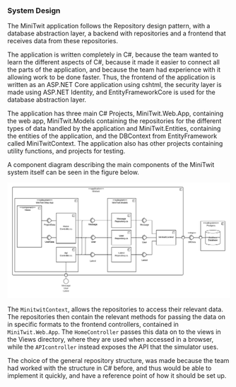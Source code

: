 ### System Design 
The MiniTwit application follows the Repository design pattern, with a database abstraction layer, a backend with repositories and a frontend that receives data from these repositories. 

The application is written completely in C#, because the team wanted to learn the different aspects of C#, because it made it easier to connect all the parts of the application, and because the team had experience with it allowing work to be done faster. Thus, the frontend of the application is written as an ASP.NET Core application using cshtml, the security layer is made using ASP.NET Identity, and EntityFrameworkCore is used for the database abstraction layer.

The application has three main C# Projects, MiniTwit.Web.App, containing the web app, MiniTwit.Models containing the repositories for the different types of data handled by the application and MiniTwit.Entities, containing the entities of the application, and the DBContext from EntityFramework called MiniTwitContext. The application also has other projects containing utility functions, and projects for testing.

A component diagram describing the main components of the MiniTwit system itself can be seen in the figure below.  

![Component diagram](./images/component_diagram.png)

The `MinitwitContext`, allows the repositories to access their relevant data. The repositories then contain the relevant methods for passing the data on in specific formats to the frontend controllers, contained in `MiniTwit.Web.App`. The `HomeController` passes this data on to the views in the Views directory, where they are used when accessed in a browser, while the `APIcontroller` instead exposes the API that the simulator uses.

The choice of the general repository structure, was made because the team had worked with the structure in C# before, and thus would be able to implement it quickly, and have a reference point of how it should be set up.